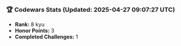 ### 🏆 Codewars Stats (Updated: 2025-04-27 09:07:27 UTC)

- **Rank:** 8 kyu
- **Honor Points:** 3
- **Completed Challenges:** 1
